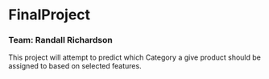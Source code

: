 # FinalProject

### Team: Randall Richardson

This project will attempt to predict which Category a give product should be assigned to based on selected features.
